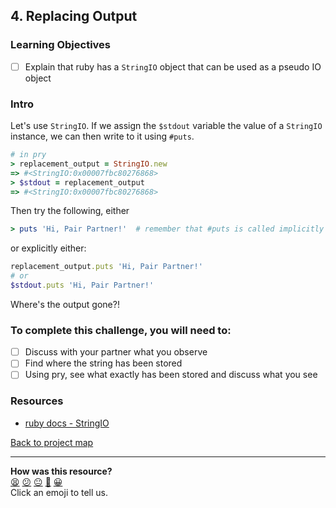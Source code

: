 
## 4. Replacing Output

### Learning Objectives
- [ ] Explain that ruby has a `StringIO` object that can be used as a pseudo IO object

### Intro

Let's use `StringIO`. If we assign the `$stdout` variable the value of a `StringIO` instance, we can then write to it using `#puts`.

```ruby
# in pry
> replacement_output = StringIO.new
=> #<StringIO:0x00007fbc80276868>
> $stdout = replacement_output
=> #<StringIO:0x00007fbc80276868>

```

Then try the following, either

```ruby
> puts 'Hi, Pair Partner!'  # remember that #puts is called implicitly on the default value stored in $stdout
```

or explicitly either:

```ruby
replacement_output.puts 'Hi, Pair Partner!'
# or
$stdout.puts 'Hi, Pair Partner!'
```

Where's the output gone?!

### To complete this challenge, you will need to:

- [ ] Discuss with your partner what you observe
- [ ] Find where the string has been stored
- [ ] Using pry, see what exactly has been stored and discuss what you see

### Resources

- [ruby docs - StringIO](http://ruby-doc.org/stdlib-2.5.0/libdoc/stringio/rdoc/StringIO.html)

[Back to project map](./README.md#project-map)

<!-- BEGIN GENERATED SECTION DO NOT EDIT -->

---

**How was this resource?**  
[😫](https://airtable.com/shrUJ3t7KLMqVRFKR?prefill_Repository=skills-workshops&prefill_File=practicals/adventures/testing-eye-oh/4-replacing-output.md&prefill_Sentiment=😫) [😕](https://airtable.com/shrUJ3t7KLMqVRFKR?prefill_Repository=skills-workshops&prefill_File=practicals/adventures/testing-eye-oh/4-replacing-output.md&prefill_Sentiment=😕) [😐](https://airtable.com/shrUJ3t7KLMqVRFKR?prefill_Repository=skills-workshops&prefill_File=practicals/adventures/testing-eye-oh/4-replacing-output.md&prefill_Sentiment=😐) [🙂](https://airtable.com/shrUJ3t7KLMqVRFKR?prefill_Repository=skills-workshops&prefill_File=practicals/adventures/testing-eye-oh/4-replacing-output.md&prefill_Sentiment=🙂) [😀](https://airtable.com/shrUJ3t7KLMqVRFKR?prefill_Repository=skills-workshops&prefill_File=practicals/adventures/testing-eye-oh/4-replacing-output.md&prefill_Sentiment=😀)  
Click an emoji to tell us.

<!-- END GENERATED SECTION DO NOT EDIT -->
